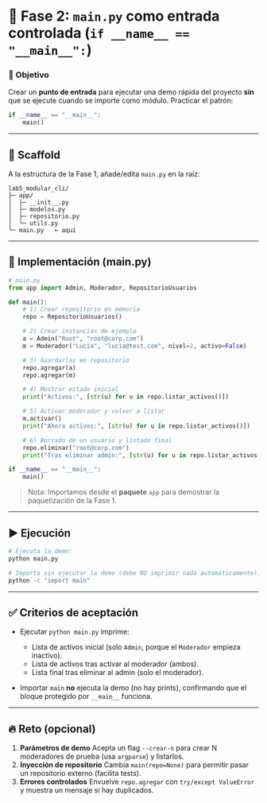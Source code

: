 # 🔹 Fase 2: `main.py` como entrada controlada (`if __name__ == "__main__":`)

### 🎯 Objetivo

Crear un **punto de entrada** para ejecutar una demo rápida del proyecto **sin** que se ejecute cuando se importe como módulo. Practicar el patrón:

```python
if __name__ == "__main__":
    main()
```

---

## 🧱 Scaffold

A la estructura de la Fase 1, añade/edita `main.py` en la raíz:

```
lab5_modular_cli/
├─ app/
│  ├─ __init__.py
│  ├─ modelos.py
│  ├─ repositorio.py
│  └─ utils.py
└─ main.py   ← aquí
```

---

## 🧭 Implementación (main.py)

```python
# main.py
from app import Admin, Moderador, RepositorioUsuarios

def main():
    # 1) Crear repositorio en memoria
    repo = RepositorioUsuarios()

    # 2) Crear instancias de ejemplo
    a = Admin("Root", "root@corp.com")
    m = Moderador("Lucía", "lucia@test.com", nivel=2, activo=False)

    # 3) Guardarlas en repositorio
    repo.agregar(a)
    repo.agregar(m)

    # 4) Mostrar estado inicial
    print("Activos:", [str(u) for u in repo.listar_activos()])

    # 5) Activar moderador y volver a listar
    m.activar()
    print("Ahora activos:", [str(u) for u in repo.listar_activos()])

    # 6) Borrado de un usuario y listado final
    repo.eliminar("root@corp.com")
    print("Tras eliminar admin:", [str(u) for u in repo.listar_activos()])

if __name__ == "__main__":
    main()
```

> Nota: Importamos desde el **paquete** `app` para demostrar la paquetización de la Fase 1.

---

## ▶️ Ejecución

```bash
# Ejecuta la demo:
python main.py

# Importa sin ejecutar la demo (debe NO imprimir nada automáticamente):
python -c "import main"
```

---

## ✅ Criterios de aceptación

* Ejecutar `python main.py` imprime:

  * Lista de activos inicial (solo `Admin`, porque el `Moderador` empieza inactivo).
  * Lista de activos tras activar al moderador (ambos).
  * Lista final tras eliminar al admin (solo el moderador).
* Importar `main` **no** ejecuta la demo (no hay prints), confirmando que el bloque protegido por `__main__` funciona.

---

## 🔥 Reto (opcional)

1. **Parámetros de demo**
   Acepta un flag `--crear-n` para crear N moderadores de prueba (usa `argparse`) y listarlos.
2. **Inyección de repositorio**
   Cambia `main(repo=None)` para permitir pasar un repositorio externo (facilita tests).
3. **Errores controlados**
   Envuelve `repo.agregar` con `try/except ValueError` y muestra un mensaje si hay duplicados.
